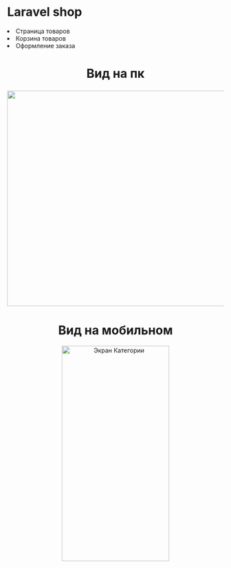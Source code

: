 # Laravel shop
<li>Страница товаров</li>
<li>Корзина товаров</li>
<li>Оформление заказа</li>

<div align="center">
	 <h1 align="center"><span class="tag">Вид на пк</span></h1>
 <h3 align="center"><span class="tag"</span></h3>
<image alt="Главный экран"
	title="Главный экран" width="2000" height="500" src="storage/img/pc.png">
<h1 align="center"><span class="tag">Вид на мобильном</span></h1> 
<image alt="Экран Категории"
	title="Экран Категории" width="250" height="500" src="storage/img/mobi.png">
  
